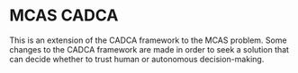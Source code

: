 # MCAS CADCA
This is an extension of the CADCA framework to the MCAS problem.
Some changes to the CADCA framework are made in order to seek
a solution that can decide whether to trust human or autonomous
decision-making.